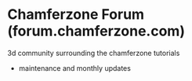 # Chamferzone Forum (forum.chamferzone.com)
3d community surrounding the chamferzone tutorials
* maintenance and monthly updates